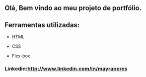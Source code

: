 ## Olá, Bem vindo ao meu projeto de portfólio.



## Ferramentas utilizadas:

* HTML

* CSS

* Flex-box

### Linkedin:http://www.linkedin.com/in/mayraperes
